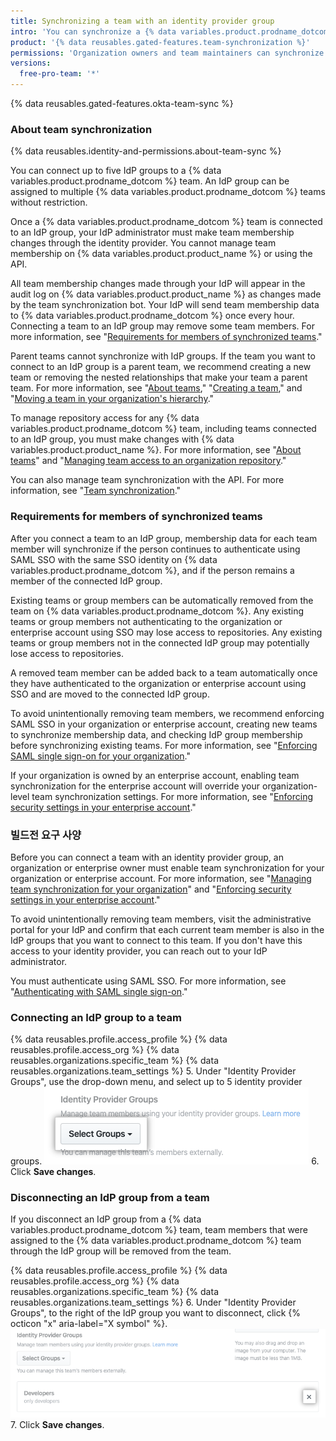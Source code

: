 ```yaml
---
title: Synchronizing a team with an identity provider group
intro: 'You can synchronize a {% data variables.product.prodname_dotcom %} team with an identity provider (IdP) group to automatically add and remove team members.'
product: '{% data reusables.gated-features.team-synchronization %}'
permissions: 'Organization owners and team maintainers can synchronize a {% data variables.product.prodname_dotcom %} team with an IdP group.'
versions:
  free-pro-team: '*'
---
```


{% data reusables.gated-features.okta-team-sync %}

### About team synchronization

{% data reusables.identity-and-permissions.about-team-sync %}

You can connect up to five IdP groups to a {% data variables.product.prodname_dotcom %} team. An IdP group can be assigned to multiple {% data variables.product.prodname_dotcom %} teams without restriction.

Once a {% data variables.product.prodname_dotcom %} team is connected to an IdP group, your IdP administrator must make team membership changes through the identity provider. You cannot manage team membership on {% data variables.product.product_name %} or using the API.

All team membership changes made through your IdP will appear in the audit log on {% data variables.product.product_name %} as changes made by the team synchronization bot. Your IdP will send team membership data to {% data variables.product.prodname_dotcom %} once every hour. Connecting a team to an IdP group may remove some team members. For more information, see "[Requirements for members of synchronized teams](#requirements-for-members-of-synchronized-teams)."

Parent teams cannot synchronize with IdP groups. If the team you want to connect to an IdP group is a parent team, we recommend creating a new team or removing the nested relationships that make your team a parent team. For more information, see "[About teams](/articles/about-teams#nested-teams)," "[Creating a team](/github/setting-up-and-managing-organizations-and-teams/creating-a-team)," and "[Moving a team in your organization's hierarchy](/articles/moving-a-team-in-your-organizations-hierarchy)."

To manage repository access for any {% data variables.product.prodname_dotcom %} team, including teams connected to an IdP group, you must make changes with {% data variables.product.product_name %}. For more information, see "[About teams](/articles/about-teams)" and "[Managing team access to an organization repository](/articles/managing-team-access-to-an-organization-repository)."

You can also manage team synchronization with the API. For more information, see "[Team synchronization](/v3/teams/team_sync/)."

### Requirements for members of synchronized teams

After you connect a team to an IdP group, membership data for each team member will synchronize if the person continues to authenticate using SAML SSO with the same SSO identity on {% data variables.product.prodname_dotcom %}, and if the person remains a member of the connected IdP group.

Existing teams or group members can be automatically removed from the team on {% data variables.product.prodname_dotcom %}. Any existing teams or group members not authenticating to the organization or enterprise account using SSO may lose access to repositories. Any existing teams or group members not in the connected IdP group may potentially lose access to repositories.

A removed team member can be added back to a team automatically once they have authenticated to the organization or enterprise account using SSO and are moved to the connected IdP group.

To avoid unintentionally removing team members, we recommend enforcing SAML SSO in your organization or enterprise account, creating new teams to synchronize membership data, and checking IdP group membership before synchronizing existing teams. For more information, see "[Enforcing SAML single sign-on for your organization](/articles/enforcing-saml-single-sign-on-for-your-organization)."

If your organization is owned by an enterprise account, enabling team synchronization for the enterprise account will override your organization-level team synchronization settings. For more information, see "[Enforcing security settings in your enterprise account](/github/setting-up-and-managing-your-enterprise-account/enforcing-security-settings-in-your-enterprise-account#managing-team-synchronization-for-organizations-in-your-enterprise-account)."

### 빌드전 요구 사양

Before you can connect a team with an identity provider group, an organization or enterprise owner must enable team synchronization for your organization or enterprise account. For more information, see "[Managing team synchronization for your organization](/github/setting-up-and-managing-organizations-and-teams/managing-team-synchronization-for-your-organization)" and "[Enforcing security settings in your enterprise account](/github/setting-up-and-managing-your-enterprise-account/enforcing-security-settings-in-your-enterprise-account#managing-team-synchronization-for-organizations-in-your-enterprise-account)."

To avoid unintentionally removing team members, visit the administrative portal for your IdP and confirm that each current team member is also in the IdP groups that you want to connect to this team. If you don't have this access to your identity provider, you can reach out to your IdP administrator.

You must authenticate using SAML SSO. For more information, see "[Authenticating with SAML single sign-on](/articles/authenticating-with-saml-single-sign-on)."

### Connecting an IdP group to a team

{% data reusables.profile.access_profile %}
{% data reusables.profile.access_org %}
{% data reusables.organizations.specific_team %}
{% data reusables.organizations.team_settings %}
5. Under "Identity Provider Groups", use the drop-down menu, and select up to 5 identity provider groups. ![Drop-down menu to choose identity provider groups](/assets/images/help/teams/choose-an-idp-group.png)
6. Click **Save changes**.

### Disconnecting an IdP group from a team

If you disconnect an IdP group from a {% data variables.product.prodname_dotcom %} team, team members that were assigned to the {% data variables.product.prodname_dotcom %} team through the IdP group will be removed from the team.

{% data reusables.profile.access_profile %}
{% data reusables.profile.access_org %}
{% data reusables.organizations.specific_team %}
{% data reusables.organizations.team_settings %}
6. Under "Identity Provider Groups", to the right of the IdP group you want to disconnect, click {% octicon "x" aria-label="X symbol" %}. ![Unselect a connected IdP group from the GitHub team](/assets/images/help/teams/unselect-idp-group.png)
7. Click **Save changes**.
